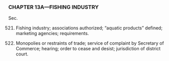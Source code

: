 ### **CHAPTER 13A—FISHING INDUSTRY** ###

Sec.

521. Fishing industry; associations authorized; “aquatic products” defined; marketing agencies; requirements.

522. Monopolies or restraints of trade; service of complaint by Secretary of Commerce; hearing; order to cease and desist; jurisdiction of district court.
